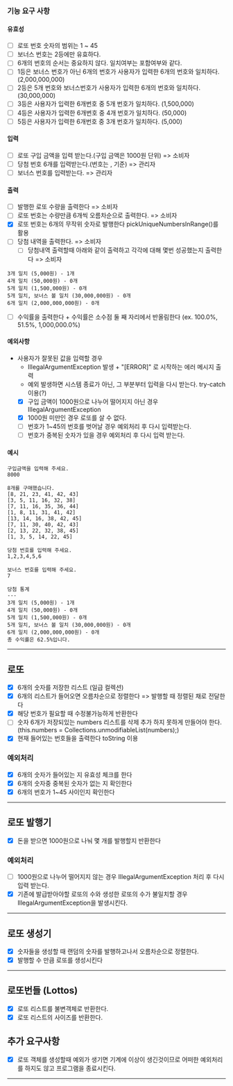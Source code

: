 ### 기능 요구 사항

#### 유효성

- [ ] 로또 번호 숫자의 범위는 1 ~ 45
- [ ] 보너스 번호는 2등에만 유효하다.
- [ ] 6개의 번호의 순서는 중요하지 않다. 일치여부는 포함여부와 같다.
- [ ] 1등은 보너스 번호가 아닌 6개의 번호가 사용자가 입력한 6개의 번호와 일치하다. (2,000,000,000)
- [ ] 2등은 5개 번호와 보너스번호가 사용자가 입력한 6개의 번호와 일치하다.(30,000,000)
- [ ] 3등은 사용자가 입력한 6개번호 중 5개 번호가 일치하다. (1,500,000)
- [ ] 4등은 사용자가 입력한 6개번호 중 4개 번호가 일치하다. (50,000)
- [ ] 5등은 사용자가 입력한 6개번호 중 3개 번호가 일치하다. (5,000)

#### 입력

- [ ] 로또 구입 금액을 입력 받는다.(구입 금액은 1000원 단위) => 소비자
- [ ] 당첨 번호 6개를 입력받는다.(번호는 , 기준) => 관리자
- [ ] 보너스 번호를 입력받는다. => 관리자

#### 출력

- [ ] 발행한 로또 수량을 출력한다 => 소비자
- [ ] 로또 번호는 수량만큼 6개씩 오름차순으로 출력한다. => 소비자
- [x] 로또 번호는 6개의 무작위 숫자로 발행한다 pickUniqueNumbersInRange()를 활용
- [ ] 당첨 내역을 출력한다. => 소비자
    - [ ] 당첨내역 출력할때 아래와 같이 출력하고 각각에 대해 몇번 성공했는지 출력한다 => 소비자

```text
3개 일치 (5,000원) - 1개
4개 일치 (50,000원) - 0개
5개 일치 (1,500,000원) - 0개
5개 일치, 보너스 볼 일치 (30,000,000원) - 0개
6개 일치 (2,000,000,000원) - 0개
```

- [ ] 수익률을 출력한다 + 수익률은 소수점 둘 째 자리에서 반올림한다 (ex. 100.0%, 51.5%, 1,000,000.0%)

#### 예외사항

- 사용자가 잘못된 값을 입력할 경우
    - IllegalArgumentException 발생 + "[ERROR]" 로 시작하는 에러 메시지 출력
    - 예외 발생하면 시스템 종료가 아닌, 그 부분부터 입력을 다시 받는다. try-catch 이용(?)
    - [x] 구입 금액이 1000원으로 나누어 떨어지지 아닌 경우 IllegalArgumentException
    - [x] 1000원 미만인 경우 로또를 살 수 없다.
    - [ ] 번호가 1~45의 번호를 벗어날 경우 예외처리 후 다시 입력받는다.
    - [ ] 번호가 중복된 숫자가 있을 경우 예외처리 후 다시 입력 받는다.

#### 예시

```
구입금액을 입력해 주세요.
8000

8개를 구매했습니다.
[8, 21, 23, 41, 42, 43] 
[3, 5, 11, 16, 32, 38] 
[7, 11, 16, 35, 36, 44] 
[1, 8, 11, 31, 41, 42] 
[13, 14, 16, 38, 42, 45] 
[7, 11, 30, 40, 42, 43] 
[2, 13, 22, 32, 38, 45] 
[1, 3, 5, 14, 22, 45]

당첨 번호를 입력해 주세요.
1,2,3,4,5,6

보너스 번호를 입력해 주세요.
7

당첨 통계
---
3개 일치 (5,000원) - 1개
4개 일치 (50,000원) - 0개
5개 일치 (1,500,000원) - 0개
5개 일치, 보너스 볼 일치 (30,000,000원) - 0개
6개 일치 (2,000,000,000원) - 0개
총 수익률은 62.5%입니다.
```

---

## 로또

- [x] 6개의 숫자를 저장한 리스트 (일급 컬렉션)
- [x] 6개의 리스트가 들어오면 오름차순으로 정렬한다 => 발행할 때 정렬된 채로 전달한다
- [x] 해당 번호가 필요할 때 수정불가능하게 반환한다
- [ ] 숫자 6개가 저장되있는 numbers 리스트를 삭제 추가 하지 못하게 만들어야 한다. (this.numbers = Collections.unmodifiableList(numbers);)
- [x] 현재 들어있는 번호들을 출력한다 toString 이용

### 예외처리

- [x] 6개의 숫자가 들어있는 지 유효성 체크를 한다
- [x] 6개의 숫자중 중복된 숫자가 없는 지 확인한다
- [x] 6개의 번호가 1~45 사이인지 확인한다

---

## 로또 발행기

- [x] 돈을 받으면 1000원으로 나눠 몇 개를 발행할지 반환한다

### 예외처리

- [ ] 1000원으로 나누어 떨어지지 않는 경우 IllegalArgumentException 처리 후 다시 입력 받는다.
- [x] 기존에 발급받아야할 로또의 수와 생성한 로또의 수가 불일치할 경우 IllegalArgumentException을 발생시킨다.

---

## 로또 생성기

- [x] 숫자들을 생성할 때 랜덤의 숫자를 발행하고나서 오름차순으로 정렬한다.
- [x] 발행할 수 만큼 로또를 생성시킨다

---

## 로또번들 (Lottos)

- [x] 로또 리스트를 불변객체로 반환한다.
- [x] 로또 리스트의 사이즈를 반환한다.

## 추가 요구사항

- [x] 로또 객체를 생성할때 예외가 생기면 기계에 이상이 생긴것이므로 어떠한 예외처리를 하지도 않고 프로그램을 종료시킨다.

---

